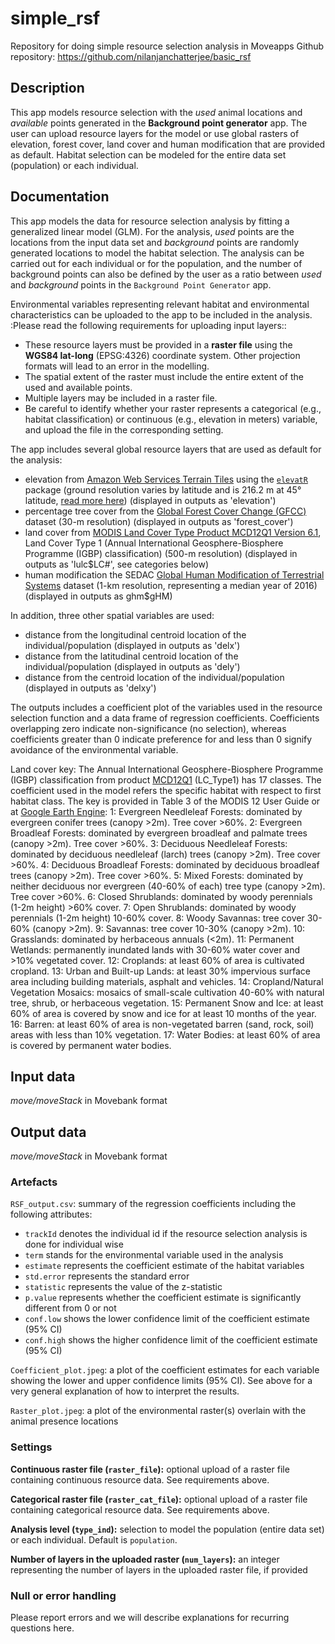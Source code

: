# simple_rsf
Repository for doing simple resource selection analysis in Moveapps 
Github repository: https://github.com/nilanjanchatterjee/basic_rsf

## Description
This app models resource selection with the *used* animal locations and *available* points generated in the **Background point generator** app. The user can upload resource layers for the model or use global rasters of elevation, forest cover, land cover and human modification that are provided as default. Habitat selection can be modeled for the entire data set (population) or each individual. 

## Documentation
   
This app models the data for resource selection analysis by fitting a generalized linear model (GLM). For the analysis, *used* points are the locations from the input data set and *background* points are randomly generated locations to model the habitat selection. The analysis can be carried out for each individual or for the population, and the number of background points can also be defined by the user as a ratio between *used* and *background* points in the `Background Point Generator` app. 

Environmental variables representing relevant habitat and environmental characteristics can be uploaded to the app to be included in the analysis. :Please read the following requirements for uploading input layers:: 
* These resource layers must be provided in a **raster file** using the **WGS84 lat-long** (EPSG:4326) coordinate system. Other projection formats will lead to an error in the modelling. 
* The spatial extent of the raster must include the entire extent of the used and available points. 
* Multiple layers may be included in a raster file.
* Be careful to identify whether your raster represents a categorical (e.g., habitat classification) or continuous (e.g., elevation in meters) variable, and upload the file in the corresponding setting.

The app includes several global resource layers that are used as default for the analysis:  
* elevation from [Amazon Web Services Terrain Tiles](https://registry.opendata.aws/terrain-tiles/) using the [`elevatR`](https://cran.r-project.org/web/packages/elevatr/index.html) package (ground resolution varies by latitude and is 216.2 m at 45° latitude, [read more here](https://github.com/tilezen/joerd/blob/master/docs/data-sources.md#what-is-the-ground-resolution)) (displayed in outputs as 'elevation')
* percentage tree cover from the [Global Forest Cover Change (GFCC)](https://doi.org/10.5067/MEaSUREs/GFCC/GFCC30TC.003) dataset (30-m resolution) (displayed in outputs as 'forest_cover')
* land cover from [MODIS Land Cover Type Product MCD12Q1 Version 6.1](https://doi.org/10.5067/MODIS/MCD12Q1.061), Land Cover Type 1 (Annual International Geosphere-Biosphere Programme (IGBP) classification) (500-m resolution) (displayed in outputs as 'lulc$LC#', see categories below)
* human modification the SEDAC [Global Human Modification of Terrestrial Systems](https://doi.org/https://doi.org/10.7927/edbc-3z60) dataset (1-km resolution, representing a median year of 2016) (displayed in outputs as ghm$gHM)

In addition, three other spatial variables are used:
* distance from the longitudinal centroid location of the individual/population (displayed in outputs as 'delx')
* distance from the latitudinal centroid location of the individual/population (displayed in outputs as 'dely')
* distance from the centroid location of the individual/population (displayed in outputs as 'delxy')

The outputs includes a coefficient plot of the variables used in the resource selection function and a data frame of regression coefficients. Coefficients overlapping zero indicate non-significance (no selection), whereas coefficients greater than 0 indicate preference for and less than 0 signify avoidance of the environmental variable. 

Land cover key: The Annual International Geosphere-Biosphere Programme (IGBP) classification from product [MCD12Q1](https://doi.org/10.5067/MODIS/MCD12Q1.061) (LC_Type1) has 17 classes. The coefficient used in the model refers the specific habitat with respect to first habitat class. The key is provided in Table 3 of the MODIS 12 User Guide or at [Google Earth Engine](https://developers.google.com/earth-engine/datasets/catalog/MODIS_061_MCD12Q1):
1: Evergreen Needleleaf Forests: dominated by evergreen conifer trees (canopy >2m). Tree cover >60%.
2: Evergreen Broadleaf Forests: dominated by evergreen broadleaf and palmate trees (canopy >2m). Tree cover >60%.
3: Deciduous Needleleaf Forests: dominated by deciduous needleleaf (larch) trees (canopy >2m). Tree cover >60%.
4: Deciduous Broadleaf Forests: dominated by deciduous broadleaf trees (canopy >2m). Tree cover >60%.
5: Mixed Forests: dominated by neither deciduous nor evergreen (40-60% of each) tree type (canopy >2m). Tree cover >60%.
6: Closed Shrublands: dominated by woody perennials (1-2m height) >60% cover.
7: Open Shrublands: dominated by woody perennials (1-2m height) 10-60% cover.
8: Woody Savannas: tree cover 30-60% (canopy >2m).
9: Savannas: tree cover 10-30% (canopy >2m).
10: Grasslands: dominated by herbaceous annuals (<2m).
11: Permanent Wetlands: permanently inundated lands with 30-60% water cover and >10% vegetated cover.
12: Croplands: at least 60% of area is cultivated cropland.
13: Urban and Built-up Lands: at least 30% impervious surface area including building materials, asphalt and vehicles.
14: Cropland/Natural Vegetation Mosaics: mosaics of small-scale cultivation 40-60% with natural tree, shrub, or herbaceous vegetation.
15: Permanent Snow and Ice: at least 60% of area is covered by snow and ice for at least 10 months of the year.
16: Barren: at least 60% of area is non-vegetated barren (sand, rock, soil) areas with less than 10% vegetation.
17: Water Bodies: at least 60% of area is covered by permanent water bodies.

## Input data

*move/moveStack* in Movebank format 

## Output data

*move/moveStack* in Movebank format 

### Artefacts

`RSF_output.csv`: summary of the regression coefficients including the following attributes:  
- `trackId` denotes the individual id if the resource selection analysis is done for individual wise
- `term` stands for the environmental variable used in the analysis
- `estimate` represents the coefficient estimate of the habitat variables
- `std.error` represents the standard error 
- `statistic` represents the value of the z-statistic
- `p.value` represents whether the coefficient estimate is significantly different from 0 or not
- `conf.low` shows the lower confidence limit of the coefficient estimate (95% CI)
- `conf.high` shows the higher confidence limit of the coefficient estimate (95% CI)

`Coefficient_plot.jpeg`: a plot of the coefficient estimates for each variable showing the lower and upper confidence limits (95% CI). See above for a very general explanation of how to interpret the results.

`Raster_plot.jpeg`: a plot of the environmental raster(s) overlain with the animal presence locations

### Settings
**Continuous raster file (`raster_file`):** optional upload of a raster file containing continuous resource data. See requirements above.

**Categorical raster file (`raster_cat_file`):** optional upload of a raster file containing categorical resource data. See requirements above.

**Analysis level (`type_ind`):** selection to model the population (entire data set) or each individual. Default is `population`.

**Number of layers in the uploaded raster (`num_layers`):** an integer representing the number of layers in the uploaded raster file, if provided

### Null or error handling

Please report errors and we will describe explanations for recurring questions here.
